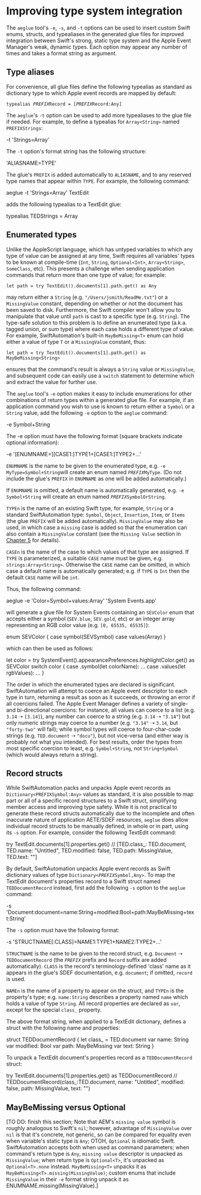 # Improving type system integration

The `aeglue` tool's `-e`, `-s`, and `-t` options can be used to insert custom Swift enums, structs, and typealiases in the generated glue files for improved integration between Swift's strong, static type system and the Apple Event Manager's weak, dynamic types. Each option may appear any number of times and takes a format string as argument.


## Type aliases

For convenience, all glue files define the following typealias as standard as dictionary type to which Apple event records are mapped by default:

<pre><code>typealias <var>PREFIX</var>Record = [<var>PREFIX</var>Record:Any]</code></pre>

The `aeglue`'s `-t` option can be used to add more typealiases to the glue file if needed. For example, to define a typealias for `Array<String>` named `PREFIXStrings`:

  -t 'Strings=Array<String>'

The `-t` option's format string has the following structure:

  'ALIASNAME=TYPE'

The glue's `PREFIX` is added automatically to `ALIASNAME`, and to any reserved type names that appear within `TYPE`. For example, the following command:

  aeglue -t 'Strings=Array<String>' TextEdit

adds the following typealias to a TextEdit glue:

  typealias TEDStrings = Array<String>


## Enumerated types

Unlike the AppleScript language, which has untyped variables to which any type of value can be assigned at any time, Swift requires all variables' types to be known at compile-time (`Int`, `String`, `Optional<Int>`, `Array<String>`, `SomeClass`, etc). This presents a challenge when sending application commands that return more than one type of value; for example:

    let path = try TextEdit().documents[1].path.get() as Any

may return either a `String` (e.g. `"/Users/jsmith/ReadMe.txt"`) or a `MissingValue` constant, depending on whether or not the document has been saved to disk. Furthermore, the Swift compiler won't allow you to manipulate that value until `path` is cast to a specific type (e.g. `String`). The type-safe solution to this problem is to define an enumerated type (a.k.a. tagged union, or sum type) where each case holds a different type of value. For example, SwiftAutomation's built-in `MayBeMissing<T>` enum can hold either a value of type `T` or a `MissingValue` constant, thus:

    let path = try TextEdit().documents[1].path.get() as MayBeMissing<String>

ensures that the command's result is always a `String` value or `MissingValue`, and subsequent code can easily use a `switch` statement to determine which and extract the value for further use.

The `aeglue` tool's `-e` option makes it easy to include enumerations for other combinations of return types within a generated glue file. For example, if an application command you wish to use is known to return either a `Symbol` or a `String` value, add the following `-e` option to the `aeglue` command:

  -e Symbol+String

The -e option must have the following format (square brackets indicate optional information):

  -e '[ENUMNAME=][CASE1:]TYPE1+[CASE1:]TYPE2+...'

`ENUMNAME` is the name to be given to the enumerated type, e.g. `-e MyType=Symbol+String`will create an enum named <code><var>PREFIX</var>MyType</code>. (Do not include the glue's `PREFIX` in `ENUMNAME` as one will be added automatically.)

If `ENUMNAME` is omitted, a default name is automatically generated, e.g. `-e Symbol+String` will create an enum named <code><var>PREFIX</var>SymbolOrString</code>.

`TYPEn` is the name of an existing Swift type, for example, `String` or a standard SwiftAutomation type: `Symbol`, `Object`, `Insertion`, `Item`, or `Items` (the glue `PREFIX` will be added automatically). `MissingValue` may also be used, in which case a `missing` case is added so that the enumeration can also contain a `MissingValue` constant (see the `Missing Value` section in [Chapter 5](type-mappings.html) for details).

`CASEn` is the name of the case to which values of that type are assigned. If `TYPE` is parameterized, a suitable `CASE` name must be given, e.g. `strings:Array<String>`. Otherwise the `CASE` name can be omitted, in which case a default name is automatically generated; e.g. if `TYPE` is `Int` then the default `CASE` name will be `int`.

Thus, the following command:

  aeglue -e 'Color=Symbol+values:Array<Int>' 'System Events.app'

will generate a glue file for System Events containing an `SEVColor` enum that accepts either a symbol (`SEV.blue`, `SEV.gold`, etc) or an integer array representing an RGB color value (e.g. `[0, 65535, 65535]`):

  enum SEVColor {
    case symbol(SEVSymbol)
    case values(Array<Int>)
  }

which can then be used as follows:

  let color = try SystemEvent().appearancePreferences.highlightColor.get() as SEVColor
  switch color {
  case .symbol(let colorName):
    ...
  case .values(let rgbValues):
    ...
  }

The order in which the enumerated types are declared is significant. SwiftAutomation will attempt to coerce an Apple event descriptor to each type in turn, returning a result as soon as it succeeds, or throwing an error if all coercions failed. The Apple Event Manager defines a variety of single- and bi-directional coercions: for instance, all values can coerce to a list (e.g. `3.14` ➝ `[3.14]`), any number can coerce to a string (e.g. `3.14` ➝ `"3.14"`) but only numeric strings may coerce to a number (e.g. `"3.14"` ➝ `3.14`, but `"forty-two"` will fail); while symbol types will coerce to four-char-code strings (e.g. `TED.document` ➝ `"docu"`), but not vice-versa (and either way is probably not what you intended). For best results, order the types from most specific coercion to least, e.g. `Symbol+String`, not `String+Symbol` (which would always return a string).



## Record structs

While SwiftAutomation packs and unpacks Apple event records  as `Dictionary<PREFIXSymbol:Any>` values as standard, it is also possible to map part or all of a specific record structures to a Swift struct, simplifying member access and improving type safety. While it is not practical to generate these record structs automatically due to the incomplete and often inaccurate nature of application AETE/SDEF resources, `aeglue` does allow individual record structs to be manually defined, in whole or in part, using its `-s` option. For example, consider the following TextEdit command:

  try TextEdit.documents[1].properties.get()
  // [TED.class_: TED.document, TED.name: "Untitled", TED.modified: false, TED.path: MissingValue, TED.text: ""]

By default, SwiftAutomation unpacks Apple event records as Swift dictionary values of type <code>Dictionary&lt;<var>PREFIX</var>Symbol,Any&gt;</code>. To map the TextEdit document's properties record to a Swift struct named `TEDDocumentRecord` instead, first add the following `-s` option to the `aeglue` command:

  -s 'Document:document=name:String+modified:Bool+path:MayBeMissing<String>+text:String'

The `-s` option must have the following format:

  -s 'STRUCTNAME[:CLASS]=NAME1:TYPE1+NAME2:TYPE2+...'

`STRUCTNAME` is the name to be given to the record struct, e.g. `Document` ➝ `TEDDocumentRecord` (the <code><var>PREFIX</var></code> prefix and <code>Record</code> suffix are added automatically). `CLASS` is the record's terminology-defined 'class' name as it appears in the glue's SDEF documentation, e.g. `document`; if omitted, `record` is used.

`NAMEn` is the name of a property to appear on the struct, and `TYPEn` is the property's type; e.g. `name:String` describes a property named `name` which holds a value of type `String`. All record properties are declared as `var`, except for the special `class_` property.

The above format string, when applied to a TextEdit dictionary, defines a struct with the following name and properties:

  struct TEDDocumentRecord {
    let class_ = TED.document
    var name: String
    var modified: Bool
    var path: MayBeMissing<String>
    var text: String
  }

To unpack a TextEdit document's properties record as a `TEDDocumentRecord` struct:

  try TextEdit.documents[1].properties.get() as TEDDocumentRecord
  // TEDDocumentRecord(class_:TED.document, name: "Untitled", modified: false, path: MissingValue, text: "")



## MayBeMissing versus Optional


[TO DO: finish this section; Note that AEM's `missing value` symbol is roughly analogous to Swift's `nil`; however, advantage of `MissingValue` over `nil` is that it's concrete, not generic, so can be compared for equality even when variable's static type is `Any`; OTOH, `Optional` is idiomatic Swift. SwiftAutomation accepts both when used as command parameters; when command's return type is `Any`, `missing value` descriptor is unpacked as `MissingValue`; when return type is `Optional<T>`, it's unpacked as `Optional<T>.none` instead. `MayBeMissing<T>` unpacks it as `MayBeMissing<T>.missing(MissingValue)`; custom enums that include `MissingValue` in their `-e` format string unpack it as ENUMNAME.missing(MissingValue).]
